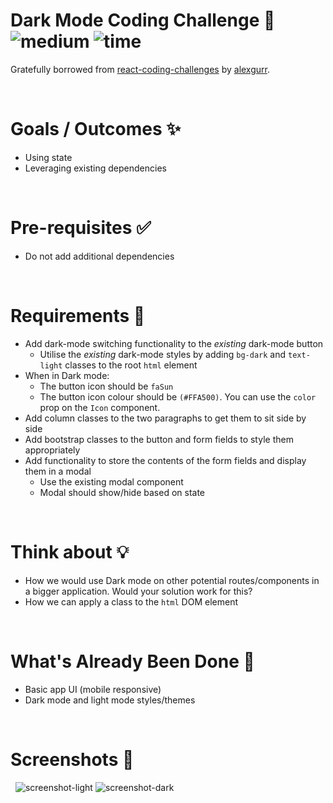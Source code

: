 # Dark Mode Coding Challenge 🌙 &nbsp; ![medium](https://img.shields.io/badge/-Medium-yellow) ![time](https://img.shields.io/badge/%E2%8F%B0-15m-blue) 

Gratefully borrowed from [react-coding-challenges](https://github.com/alexgurr/react-coding-challenges/tree/master/dark-mode) by [alexgurr](https://github.com/alexgurr).

&nbsp;
# Goals / Outcomes ✨
- Using state
- Leveraging existing dependencies

&nbsp;
# Pre-requisites ✅
- Do not add additional dependencies

&nbsp;
# Requirements 📖
- Add dark-mode switching functionality to the *existing* dark-mode button
  - Utilise the *existing* dark-mode styles by adding `bg-dark` and `text-light` classes to the root `html` element
- When in Dark mode:
  - The button icon should be `faSun`
  - The button icon colour should be `(#FFA500)`. You can use the `color` prop on the `Icon` component.
- Add column classes to the two paragraphs to get them to sit side by side
- Add bootstrap classes to the button and form fields to style them appropriately
- Add functionality to store the contents of the form fields and display them in a modal
  - Use the existing modal component
  - Modal should show/hide based on state

&nbsp;
# Think about 💡
- How we would use Dark mode on other potential routes/components in a bigger application. Would your solution work for this?
- How we can apply a class to the `html` DOM element


&nbsp;
# What's Already Been Done 🏁
- Basic app UI (mobile responsive)
- Dark mode and light mode styles/themes

&nbsp;
# Screenshots 🌄
&nbsp;
![screenshot-light](https://puu.sh/Fq13d/04a9e5ad48.png)
![screenshot-dark](https://puu.sh/Ilwao/795ef304a2.png)
